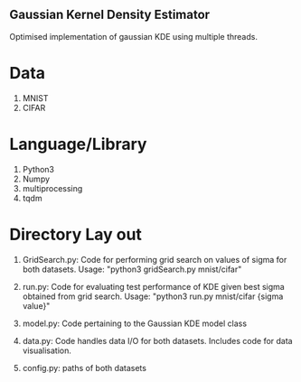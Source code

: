 
## Gaussian Kernel Density Estimator
 
Optimised implementation of gaussian KDE using multiple threads.

# Data
1) MNIST
2) CIFAR

# Language/Library
1) Python3
2) Numpy
3) multiprocessing
4) tqdm

# Directory Lay out

1) GridSearch.py: Code for performing grid search on values of sigma for both datasets. Usage: "python3 gridSearch.py mnist/cifar"

2) run.py: Code for evaluating test performance of KDE given best sigma obtained from grid search. Usage: "python3 run.py mnist/cifar {sigma value}"

3) model.py: Code pertaining to the Gaussian KDE model class

4) data.py: Code handles data I/O for both datasets. Includes code for data visualisation.

5) config.py: paths of both datasets

